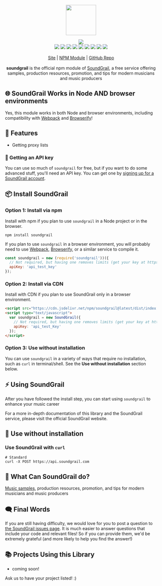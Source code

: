 <p align="center">
  <a href="https://soundgrail.com">
    <img src="https://cdn.itwcreativeworks.com/assets/soundgrail/images/logo/soundgrail-brandmark-black-x.svg" width="100px">
  </a>
</p>

<p align="center">
  <img src="https://img.shields.io/github/package-json/v/soundgrail/soundgrail.svg">
  <br>
  <img src="https://img.shields.io/librariesio/release/npm/soundgrail.svg">
  <img src="https://img.shields.io/bundlephobia/min/soundgrail.svg">
  <img src="https://img.shields.io/codeclimate/maintainability-percentage/soundgrail/soundgrail.svg">
  <img src="https://img.shields.io/npm/dm/soundgrail.svg">
  <img src="https://img.shields.io/node/v/soundgrail.svg">
  <img src="https://img.shields.io/website/https/soundgrail.com.svg">
  <img src="https://img.shields.io/github/license/soundgrail/soundgrail.svg">
  <img src="https://img.shields.io/github/contributors/soundgrail/soundgrail.svg">
  <img src="https://img.shields.io/github/last-commit/soundgrail/soundgrail.svg">
  <br>
  <br>
  <a href="https://soundgrail.com">Site</a> | <a href="https://www.npmjs.com/package/soundgrail">NPM Module</a> | <a href="https://github.com/soundgrail/soundgrail">GitHub Repo</a>
  <br>
  <br>
  <strong>soundgrail</strong> is the official npm module of <a href="https://soundgrail.com">SoundGrail</a>, a free service offering samples, production resources, promotion, and tips for modern musicians and music producers
</p>

## 🌐 SoundGrail Works in Node AND browser environments
Yes, this module works in both Node and browser environments, including compatibility with [Webpack](https://www.npmjs.com/package/webpack) and [Browserify](https://www.npmjs.com/package/browserify)!

## 🦄 Features
* Getting proxy lists

### 🔑 Getting an API key
You can use so much of `soundgrail` for free, but if you want to do some advanced stuff, you'll need an API key. You can get one by [signing up for a SoundGrail account](https://soundgrail.com/signup).

## 📦 Install SoundGrail
### Option 1: Install via npm
Install with npm if you plan to use `soundgrail` in a Node project or in the browser.
```shell
npm install soundgrail
```
If you plan to use `soundgrail` in a browser environment, you will probably need to use [Webpack](https://www.npmjs.com/package/webpack), [Browserify](https://www.npmjs.com/package/browserify), or a similar service to compile it.

```js
const soundgrail = new (require('soundgrail'))({
  // Not required, but having one removes limits (get your key at https://soundgrail.com).
  apiKey: 'api_test_key'
});
```

### Option 2: Install via CDN
Install with CDN if you plan to use SoundGrail only in a browser environment.
```html
<script src="https://cdn.jsdelivr.net/npm/soundgrail@latest/dist/index.min.js"></script>
<script type="text/javascript">
  var soundgrail = new SoundGrail({
    // Not required, but having one removes limits (get your key at https://soundgrail.com).
    apiKey: 'api_test_Key'
  });
</script>
```

### Option 3: Use without installation
You can use `soundgrail` in a variety of ways that require no installation, such as `curl` in terminal/shell. See the **Use without installation** section below.

## ⚡️ Using SoundGrail
After you have followed the install step, you can start using `soundgrail` to enhance your music career

For a more in-depth documentation of this library and the SoundGrail service, please visit the official SoundGrail website.

## 🔧 Use without installation
### Use SoundGrail with `curl`
```shell
# Standard
curl -X POST https://api.soundgrail.com
```

## 📝 What Can SoundGrail do?
[Music samples](https://soundgrail.com), production resources, promotion, and tips for modern musicians and music producers

## 🗨️ Final Words
If you are still having difficulty, we would love for you to post
a question to [the SoundGrail issues page](https://github.com/soundgrail/soundgrail/issues). It is much easier to answer questions that include your code and relevant files! So if you can provide them, we'd be extremely grateful (and more likely to help you find the answer!)

## 📚 Projects Using this Library
* coming soon!

Ask us to have your project listed! :)
